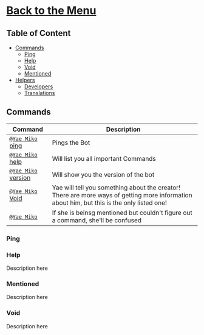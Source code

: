 # [Back to the Menu](../README.md)
## Table of Content
- [Commands]()
    - [Ping]()
    - [Help]()
    - [Void]()
    - [Mentioned]()
- [Helpers]()
    - [Developers]()
    - [Translations]()
## Commands
|Command|Description       |
|--------------------------|----------------------------------------------------------------------|
|[`@Yae Miko` ping](#ping) |Pings the Bot
|[`@Yae Miko` help](#help) |Will list you all important Commands
|[`@Yae Miko` version]()   |Will show you the version of the bot
|[`@Yae Miko` Void](#void) |Yae will tell you something about the creator! There are more ways of getting more information about him, but this is the only listed one!
|[`@Yae Miko`](#mentioned) |If she is beinsg mentioned but couldn't figure out a command, she'll be confused
### Ping

### Help
Description here
### Mentioned
Description here
### Void
Description here